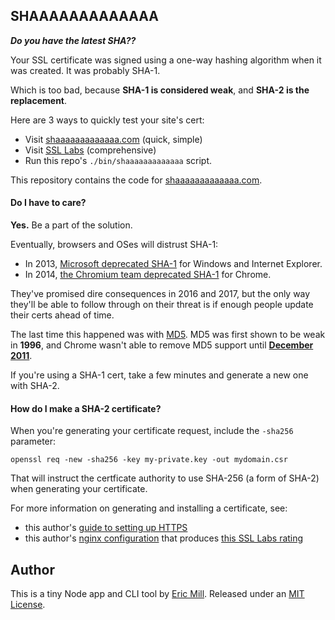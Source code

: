 ## SHAAAAAAAAAAAAA

_**Do you have the latest SHA??**_

Your SSL certificate was signed using a one-way hashing algorithm when it was created. It was probably SHA-1.

Which is too bad, because **SHA-1 is considered weak**, and **SHA-2 is the replacement**.

Here are 3 ways to quickly test your site's cert:

* Visit [shaaaaaaaaaaaaa.com](https://shaaaaaaaaaaaaa.com) (quick, simple)
* Visit [SSL Labs](https://www.ssllabs.com/ssltest/analyze.html) (comprehensive)
* Run this repo's `./bin/shaaaaaaaaaaaaa` script.

This repository contains the code for [shaaaaaaaaaaaaa.com](https://shaaaaaaaaaaaaa.com).

#### Do I have to care?

**Yes.** Be a part of the solution.

Eventually, browsers and OSes will distrust SHA-1:

* In 2013, [Microsoft deprecated SHA-1](http://blogs.technet.com/b/pki/archive/2013/11/12/sha1-deprecation-policy.aspx) for Windows and Internet Explorer.
* In 2014, [the Chromium team deprecated SHA-1](https://www.ssllabs.com/ssltest/analyze.html?d=konklone.com) for Chrome.

They've promised dire consequences in 2016 and 2017, but the only way they'll be able to follow through on their threat is if enough people update their certs ahead of time.

The last time this happened was with [MD5](http://en.wikipedia.org/wiki/MD5). MD5 was first shown to be weak in **1996**, and Chrome wasn't able to remove MD5 support until **[December 2011](https://code.google.com/p/chromium/issues/detail?id=101123#c15)**.

If you're using a SHA-1 cert, take a few minutes and generate a new one with SHA-2.

#### How do I make a SHA-2 certificate?

When you're generating your certificate request, include the `-sha256` parameter:

```
openssl req -new -sha256 -key my-private.key -out mydomain.csr
```

That will instruct the certficate authority to use SHA-256 (a form of SHA-2) when generating your certificate.

For more information on generating and installing a certificate, see:

* this author's [guide to setting up HTTPS](https://konklone.com/post/switch-to-https-now-for-free#generating-the-certificate)
* this author's [nginx configuration](https://gist.github.com/konklone/6532544) that produces [this SSL Labs rating](https://www.ssllabs.com/ssltest/analyze.html?d=konklone.com)

## Author

This is a tiny Node app and CLI tool by [Eric Mill](https://twitter.com/konklone). Released under an [MIT License](LICENSE).
